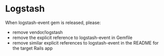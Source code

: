 # Logstash

When logstash-event gem is released, please:

* remove vendor/logstash
* remove the explicit reference to logstash-event in Gemfile
* remove similar explicit references to logstash-event in the README for the target Rails app
